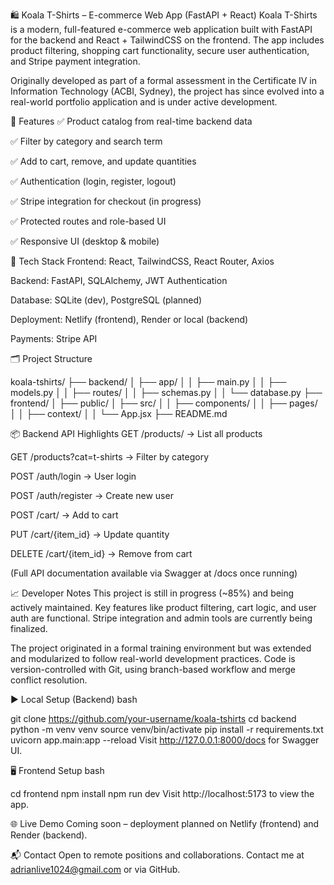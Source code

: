 🛍️ Koala T-Shirts – E-commerce Web App (FastAPI + React)
Koala T-Shirts is a modern, full-featured e-commerce web application built with FastAPI for the backend and React + TailwindCSS on the frontend. The app includes product filtering, shopping cart functionality, secure user authentication, and Stripe payment integration.

Originally developed as part of a formal assessment in the Certificate IV in Information Technology (ACBI, Sydney), the project has since evolved into a real-world portfolio application and is under active development.

🚀 Features
✅ Product catalog from real-time backend data

✅ Filter by category and search term

✅ Add to cart, remove, and update quantities

✅ Authentication (login, register, logout)

✅ Stripe integration for checkout (in progress)

✅ Protected routes and role-based UI

✅ Responsive UI (desktop & mobile)

🔧 Tech Stack
Frontend: React, TailwindCSS, React Router, Axios

Backend: FastAPI, SQLAlchemy, JWT Authentication

Database: SQLite (dev), PostgreSQL (planned)

Deployment: Netlify (frontend), Render or local (backend)

Payments: Stripe API

🗂️ Project Structure

koala-tshirts/
├── backend/
│   ├── app/
│   │   ├── main.py
│   │   ├── models.py
│   │   ├── routes/
│   │   ├── schemas.py
│   │   └── database.py
├── frontend/
│   ├── public/
│   ├── src/
│   │   ├── components/
│   │   ├── pages/
│   │   ├── context/
│   │   └── App.jsx
├── README.md

📦 Backend API Highlights
GET /products/ → List all products

GET /products?cat=t-shirts → Filter by category

POST /auth/login → User login

POST /auth/register → Create new user

POST /cart/ → Add to cart

PUT /cart/{item_id} → Update quantity

DELETE /cart/{item_id} → Remove from cart

(Full API documentation available via Swagger at /docs once running)

📈 Developer Notes
This project is still in progress (~85%) and being actively maintained.
Key features like product filtering, cart logic, and user auth are functional. Stripe integration and admin tools are currently being finalized.

The project originated in a formal training environment but was extended and modularized to follow real-world development practices. Code is version-controlled with Git, using branch-based workflow and merge conflict resolution.

▶️ Local Setup (Backend)
bash

git clone https://github.com/your-username/koala-tshirts
cd backend
python -m venv venv
source venv/bin/activate
pip install -r requirements.txt
uvicorn app.main:app --reload
Visit http://127.0.0.1:8000/docs for Swagger UI.

🖥️ Frontend Setup
bash

cd frontend
npm install
npm run dev
Visit http://localhost:5173 to view the app.

🌐 Live Demo
Coming soon – deployment planned on Netlify (frontend) and Render (backend).

📬 Contact
Open to remote positions and collaborations.
Contact me at adrianlive1024@gmail.com or via GitHub.
